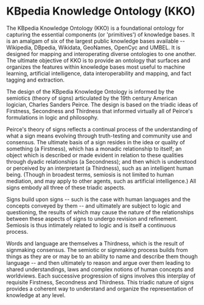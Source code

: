 # KBpedia Knowledge Ontology (KKO)

The KBpedia Knowledge Ontology (KKO) is a foundational ontology for capturing the essential components (or 'primitives') of knowledge bases. It is an amalgam of six of the largest public knowledge bases available -- Wikipedia, DBpedia, Wikidata, GeoNames, OpenCyc and UMBEL. It is designed for mapping and interoperating diverse ontologies to one another. The ultimate objective of KKO is to provide an ontology that surfaces and organizes the features within knowledge bases most useful to machine learning, artificial intelligence, data interoperability and mapping, and fact tagging and extraction.

The design of the KBpedia Knowledge Ontology is informed by the semiotics (theory of signs) articulated by the 19th century American logician, Charles Sanders Peirce. The design is based on the triadic ideas of Firstness, Secondness and Thirdness that informed virtually all of Peirce's formulations in logic and philosophy. 

Peirce's theory of signs reflects a continual process of the understanding of what a sign means evolving through truth-testing and community use and consensus. The ultimate basis of a sign resides in the idea or quality of something (a Firstness), which has a monadic relationship to itself; an object which is described or made evident in relation to these qualities through dyadic relationships (a Secondness); and then which is understood or perceived by an interpretant (a Thirdness), such as an intelligent human being. (Though in broadest terms, semiosis is not limited to human mediation, and may apply to other agents, such as artificial intelligence.) All signs embody all three of these triadic aspects.

Signs build upon signs -- such is the case with human languages and the concepts conveyed by them -- and ultimately are subject to logic and questioning, the results of which may cause the nature of the relationships between these aspects of signs to undergo revision and refinement. Semiosis is thus intimately related to logic and is itself a continuous process.

Words and language are themselves a Thirdness, which is the result of signmaking consensus. The semiotic or signmaking process builds from things as they are or may be to an ability to name and describe them though language -- and then ultimately to reason and argue over them leading to shared understandings, laws and complex notions of human concepts and worldviews. Each successive progression of signs involves this interplay of requisite Firstness, Secondness and Thirdness. This triadic nature of signs provides a coherent way to understand and organize the representation of knowledge at any level.
